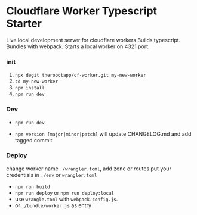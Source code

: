# Cloudflare Worker Typescript Starter

Live local development server for cloudflare workers
Builds typescript.
Bundles with webpack.
Starts a local worker on 4321 port.

### init

1. `npx degit therobotapp/cf-worker.git my-new-worker`
2. `cd my-new-worker`
3. `npm install`
4. `npm run dev`

### Dev

- `npm run dev`

- `npm version [major|minor|patch]` will update CHANGELOG.md and add tagged commit

### Deploy

change worker name `./wrangler.toml`, add zone or routes
put your credentials in `./env` or `wrangler.toml`

- `npm run build`
- `npm run deploy` or `npm run deploy:local`
- use `wrangle.toml` with `webpack.config.js`.
- or `./bundle/worker.js` as entry
